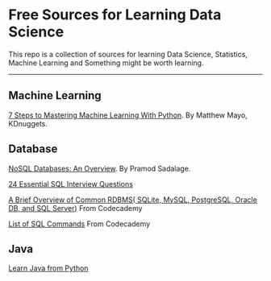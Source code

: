 Free Sources for Learning Data Science
===================
This repo is a collection of sources for learning Data Science, Statistics, Machine Learning and Something might be worth learning.

----------

Machine Learning 
-------------
[7 Steps to Mastering Machine Learning With Python](http://www.kdnuggets.com/2015/11/seven-steps-machine-learning-python.html).  By Matthew Mayo, KDnuggets.

Database 
-------------
[NoSQL Databases: An Overview](https://www.thoughtworks.com/insights/blog/nosql-databases-overview). By Pramod Sadalage.

[24 Essential SQL Interview Questions](https://www.toptal.com/sql/interview-questions)

[A Brief Overview of Common RDBMS( SQLite, MySQL, PostgreSQL, Oracle DB, and SQL Server)](https://www.codecademy.com/articles/sql-rdbms?r=master) From Codecademy 

[List of SQL Commands](https://www.codecademy.com/articles/sql-commands?r=master) From Codecademy

Java
--------------
[Learn Java from Python](http://interactivepython.org/courselib/static/java4python/index.html)
